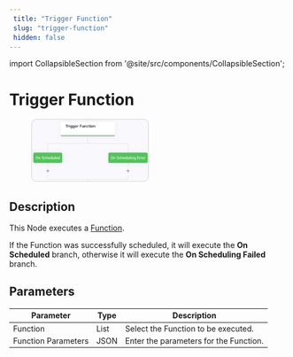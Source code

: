 ```yaml
---
 title: "Trigger Function" 
 slug: "trigger-function" 
 hidden: false 
---
```

import CollapsibleSection from '@site/src/components/CollapsibleSection';

# Trigger Function

<figure>
  <img class="image-center" src="../../../../../static/img/_assets/ai/build/node-reference/services/trigger-function.png" width="50%" />
</figure>

## Description

This Node executes a [Function](../../functions.md).

If the Function was successfully scheduled, it will execute the **On Scheduled** branch, otherwise it will execute the **On Scheduling Failed** branch.

## Parameters

| Parameter           | Type | Description                            |
|---------------------|------|----------------------------------------|
| Function            | List | Select the Function to be executed.    |
| Function Parameters | JSON | Enter the parameters for the Function. |
